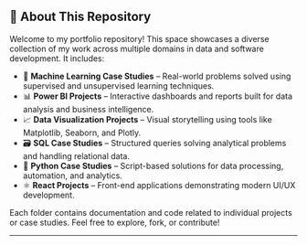 ## 📁 About This Repository

Welcome to my portfolio repository! This space showcases a diverse collection of my work across multiple domains in data and software development. It includes:

- 🧠 **Machine Learning Case Studies** – Real-world problems solved using supervised and unsupervised learning techniques.
- 📊 **Power BI Projects** – Interactive dashboards and reports built for data analysis and business intelligence.
- 📈 **Data Visualization Projects** – Visual storytelling using tools like Matplotlib, Seaborn, and Plotly.
- 🗃️ **SQL Case Studies** – Structured queries solving analytical problems and handling relational data.
- 🐍 **Python Case Studies** – Script-based solutions for data processing, automation, and analytics.
- ⚛️ **React Projects** – Front-end applications demonstrating modern UI/UX development.

Each folder contains documentation and code related to individual projects or case studies. Feel free to explore, fork, or contribute!

---

